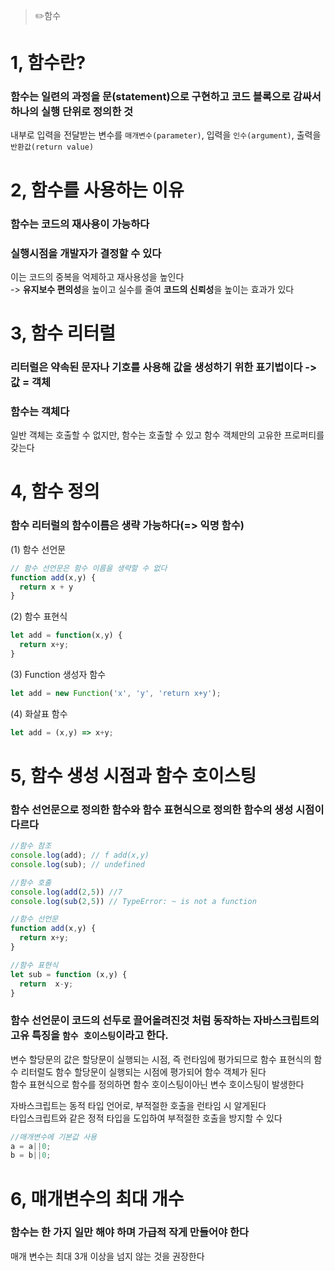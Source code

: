 > ✏️함수

# 1, 함수란?
### 함수는 일련의 과정을 문(statement)으로 구현하고 코드 블록으로 감싸서 하나의 실행 단위로 정의한 것

내부로 입력을 전달받는 변수를 `매개변수(parameter)`, 입력을 `인수(argument)`, 출력을 `반환값(return value)`


# 2, 함수를 사용하는 이유
### 함수는 코드의 재사용이 가능하다
### 실행시점을 개발자가 결정할 수 있다

이는 코드의 중복을 억제하고 재사용성을 높인다 </br>
-> **유지보수 편의성**을 높이고 실수를 줄여 **코드의 신뢰성**을 높이는 효과가 있다


# 3, 함수 리터럴
### 리터럴은 약속된 문자나 기호를 사용해 값을 생성하기 위한 표기법이다 -> 값 = 객체
### 함수는 객체다

일반 객체는 호출할 수 없지만, 함수는 호출할 수 있고 함수 객체만의 고유한 프로퍼티를 갖는다

# 4, 함수 정의
### 함수 리터럴의 함수이름은 생략 가능하다(=> 익명 함수)

(1) 함수 선언문
```jsx
// 함수 선언문은 함수 이름을 생략할 수 없다
function add(x,y) {
  return x + y
}
```

(2) 함수 표현식
```jsx
let add = function(x,y) {
  return x+y;
}
```

(3) Function 생성자 함수
```jsx
let add = new Function('x', 'y', 'return x+y');
```

(4) 화살표 함수
```jsx
let add = (x,y) => x+y;
```


# 5, 함수 생성 시점과 함수 호이스팅
### 함수 선언문으로 정의한 함수와 함수 표현식으로 정의한 함수의 생성 시점이 다르다

```jsx
//함수 참조
console.log(add); // f add(x,y)
console.log(sub); // undefined

//함수 호출
console.log(add(2,5)) //7
console.log(sub(2,5)) // TypeError: ~ is not a function

//함수 선언문
function add(x,y) {
  return x+y;
}

//함수 표현식
let sub = function (x,y) {
  return  x-y;
}
```

### 함수 선언문이 코드의 선두로 끌어올려진것 처럼 동작하는 자바스크립트의 고유 특징을 `함수 호이스팅`이라고 한다.
변수 할당문의 값은 할당문이 실행되는 시점, 즉 런타임에 평가되므로 함수 표현식의 함수 리터럴도 함수 할당문이 실행되는 시점에 평가되어 함수 객체가 된다 </br>
함수 표현식으로 함수를 정의하면 함수 호이스팅이아닌 변수 호이스팅이 발생한다



자바스크립트는 동적 타입 언어로, 부적절한 호출을 런타임 시 알게된다</br>
타입스크립트와 같은 정적 타입을 도입하여 부적절한 호출을 방지할 수 있다

```jsx
//매개변수에 기본값 사용
a = a||0;
b = b||0;
```

# 6, 매개변수의 최대 개수
### 함수는 한 가지 일만 해야 하며 가급적 작게 만들어야 한다

매개 변수는 최대 3개 이상을 넘지 않는 것을 권장한다







